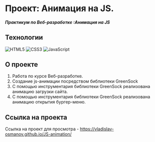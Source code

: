# Проект: Анимация на JS.
##### Практикум по Веб-разработке :Анимация на JS

## Технологии
![HTML5](https://img.shields.io/badge/-HTML5-e34f26?logo=html5&logoColor=white)
![CSS3](https://img.shields.io/badge/-CSS3-1572b6?logo=css3&logoColor=white)
![JavaScript](https://img.shields.io/badge/-JavaScript-f7df1e?logo=javaScript&logoColor=black)

## О проекте
1. Работа по курсе Веб-разработке.
2. Создание js-анимации посредством библиотеки GreenSock
3. С помощью инструментария библиотеки GreenSock реализована анимацию загрузки сайта.
4. С помощью инструментария библиотеки GreenSock реализована анимацию открытия бургер-меню.

## Ссылка на проекта
Ссылка на проект для просмотра - https://vladislav-osmanov.github.io/JS-animation/
